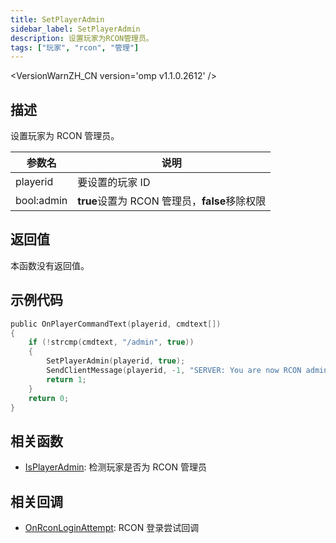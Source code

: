 ```yaml
---
title: SetPlayerAdmin
sidebar_label: SetPlayerAdmin
description: 设置玩家为RCON管理员。
tags: ["玩家", "rcon", "管理"]
---
```


<VersionWarnZH_CN version='omp v1.1.0.2612' />

## 描述

设置玩家为 RCON 管理员。

| 参数名     | 说明                                          |
| ---------- | --------------------------------------------- |
| playerid   | 要设置的玩家 ID                               |
| bool:admin | **true**设置为 RCON 管理员，**false**移除权限 |

## 返回值

本函数没有返回值。

## 示例代码

```c
public OnPlayerCommandText(playerid, cmdtext[])
{
    if (!strcmp(cmdtext, "/admin", true))
    {
        SetPlayerAdmin(playerid, true);
        SendClientMessage(playerid, -1, "SERVER: You are now RCON admin!");
        return 1;
    }
    return 0;
}
```

## 相关函数

- [IsPlayerAdmin](IsPlayerAdmin): 检测玩家是否为 RCON 管理员

## 相关回调

- [OnRconLoginAttempt](OnRconLoginAttempt): RCON 登录尝试回调

```

```
